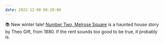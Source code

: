 ```yaml
---
date: 2022-12-08 08:28:00
---
```


📚 New winter tale! [Number Two, Melrose Square](https://multoghost.wordpress.com/2022/12/08/number-two-melrose-square/) is a haunted house story by Theo Gift, from 1880. If the rent sounds too good to be true, it probably is.
